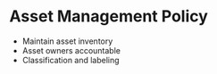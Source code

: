 # Asset Management Policy

- Maintain asset inventory
- Asset owners accountable
- Classification and labeling
